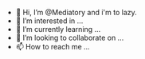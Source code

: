 - 👋 Hi, I’m @Mediatory and i'm to lazy.
- 👀 I’m interested in ...
- 🌱 I’m currently learning ...
- 💞️ I’m looking to collaborate on ...
- 📫 How to reach me ...

<!---
Mediatory/Mediatory is a ✨ special ✨ repository because its `README.md` (this file) appears on your GitHub profile.
You can click the Preview link to take a look at your changes.
--->
